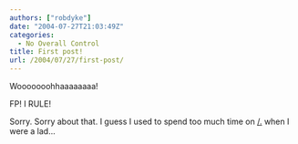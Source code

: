 ```yaml
---
authors: ["robdyke"]
date: "2004-07-27T21:03:49Z"
categories:
  - No Overall Control
title: First post!
url: /2004/07/27/first-post/
---
```

Wooooooohhaaaaaaaa!

FP! I RULE!

Sorry. Sorry about that. I guess I used to spend too much time on [/.](http://slashdot.org) when I were a lad...